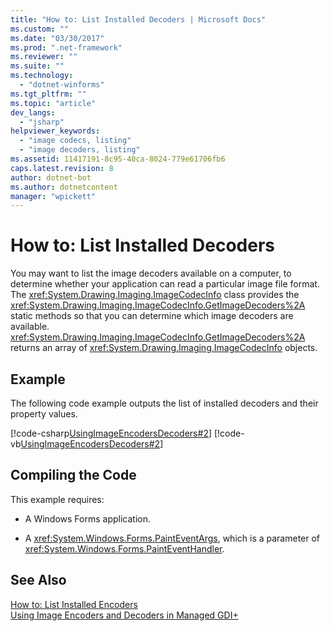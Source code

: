 ```yaml
---
title: "How to: List Installed Decoders | Microsoft Docs"
ms.custom: ""
ms.date: "03/30/2017"
ms.prod: ".net-framework"
ms.reviewer: ""
ms.suite: ""
ms.technology: 
  - "dotnet-winforms"
ms.tgt_pltfrm: ""
ms.topic: "article"
dev_langs: 
  - "jsharp"
helpviewer_keywords: 
  - "image codecs, listing"
  - "image decoders, listing"
ms.assetid: 11417191-8c95-40ca-8024-779e61706fb6
caps.latest.revision: 8
author: dotnet-bot
ms.author: dotnetcontent
manager: "wpickett"
---
```

# How to: List Installed Decoders
You may want to list the image decoders available on a computer, to determine whether your application can read a particular image file format. The <xref:System.Drawing.Imaging.ImageCodecInfo> class provides the <xref:System.Drawing.Imaging.ImageCodecInfo.GetImageDecoders%2A> static methods so that you can determine which image decoders are available. <xref:System.Drawing.Imaging.ImageCodecInfo.GetImageDecoders%2A> returns an array of <xref:System.Drawing.Imaging.ImageCodecInfo> objects.  
  
## Example  
 The following code example outputs the list of installed decoders and their property values.  
  
 [!code-csharp[UsingImageEncodersDecoders#2](../../../../samples/snippets/csharp/VS_Snippets_Winforms/UsingImageEncodersDecoders/CS/Form1.cs#2)]
 [!code-vb[UsingImageEncodersDecoders#2](../../../../samples/snippets/visualbasic/VS_Snippets_Winforms/UsingImageEncodersDecoders/VB/Form1.vb#2)]  
  
## Compiling the Code  
 This example requires:  
  
-   A Windows Forms application.  
  
-   A <xref:System.Windows.Forms.PaintEventArgs>, which is a parameter of <xref:System.Windows.Forms.PaintEventHandler>.  
  
## See Also  
 [How to: List Installed Encoders](../../../../docs/framework/winforms/advanced/how-to-list-installed-encoders.md)   
 [Using Image Encoders and Decoders in Managed GDI+](../../../../docs/framework/winforms/advanced/using-image-encoders-and-decoders-in-managed-gdi.md)